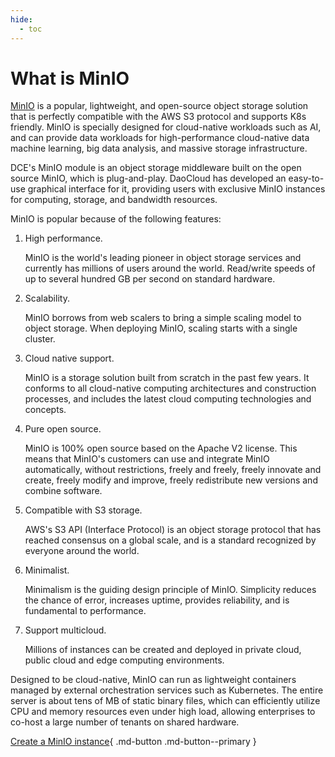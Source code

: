 ```yaml
---
hide:
  - toc
---
```


# What is MinIO

[MinIO](https://www.minio.org.cn/) is a popular, lightweight, and open-source object storage solution that is perfectly compatible with the AWS S3 protocol and supports K8s friendly. MinIO is specially designed for cloud-native workloads such as AI, and can provide data workloads for high-performance cloud-native data machine learning, big data analysis, and massive storage infrastructure.

DCE's MinIO module is an object storage middleware built on the open source MinIO, which is plug-and-play. DaoCloud has developed an easy-to-use graphical interface for it, providing users with exclusive MinIO instances for computing, storage, and bandwidth resources.

MinIO is popular because of the following features:

1. High performance.

    MinIO is the world's leading pioneer in object storage services and currently has millions of users around the world. Read/write speeds of up to several hundred GB per second on standard hardware.

2. Scalability.

    MinIO borrows from web scalers to bring a simple scaling model to object storage. When deploying MinIO, scaling starts with a single cluster.

3. Cloud native support.

    MinIO is a storage solution built from scratch in the past few years. It conforms to all cloud-native computing architectures and construction processes, and includes the latest cloud computing technologies and concepts.

4. Pure open source.

    MinIO is 100% open source based on the Apache V2 license. This means that MinIO's customers can use and integrate MinIO automatically, without restrictions, freely and freely, freely innovate and create, freely modify and improve, freely redistribute new versions and combine software.

5. Compatible with S3 storage.

    AWS's S3 API (Interface Protocol) is an object storage protocol that has reached consensus on a global scale, and is a standard recognized by everyone around the world.

6. Minimalist.
   
    Minimalism is the guiding design principle of MinIO. Simplicity reduces the chance of error, increases uptime, provides reliability, and is fundamental to performance.

7. Support multicloud.

    Millions of instances can be created and deployed in private cloud, public cloud and edge computing environments.

Designed to be cloud-native, MinIO can run as lightweight containers managed by external orchestration services such as Kubernetes. The entire server is about tens of MB of static binary files, which can efficiently utilize CPU and memory resources even under high load, allowing enterprises to co-host a large number of tenants on shared hardware.

<!--screenshot-->

[Create a MinIO instance](../user-guide/create.md){ .md-button .md-button--primary }